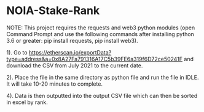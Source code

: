 # NOIA-Stake-Rank

NOTE: This project requires the requests and web3 python modules (open Command Prompt and use the following commands after installing python 3.6 or greater: pip install requests, pip install web3).

1). Go to https://etherscan.io/exportData?type=address&a=0x8A27Fa791316A17C5b39FE6a319f6D72ce50241F and download the CSV from July 2021 to the current date.

2). Place the file in the same directory as python file and run the file in IDLE. It will take 10-20 minutes to complete.

4). Data is then outputted into the output CSV file which can then be sorted in excel by rank.
